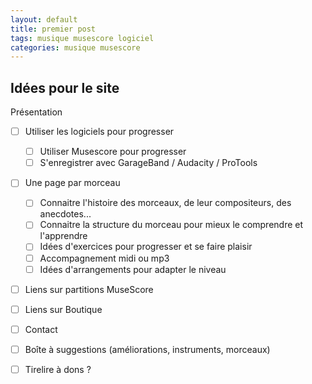 ```yaml
---
layout: default
title: premier post
tags: musique musescore logiciel
categories: musique musescore
---
```



## Idées pour le site

Présentation 
 
 - [ ]  Utiliser les logiciels pour progresser   
     + [ ]  Utiliser Musescore pour progresser
     + [ ]  S'enregistrer avec GarageBand / Audacity / ProTools 
 - [ ]  Une page par morceau  
     + [ ]  Connaitre l'histoire des morceaux, de leur compositeurs, des anecdotes...  
     + [ ]  Connaitre la structure du morceau pour mieux le comprendre et l'apprendre  
     + [ ]  Idées d'exercices pour progresser et se faire plaisir  
     + [ ]  Accompagnement midi ou mp3  
     + [ ]  Idées d'arrangements pour adapter le niveau  
 - [ ]  Liens sur partitions MuseScore
 - [ ]  Liens sur Boutique   
 - [ ]  Contact  
 - [ ]  Boîte à suggestions (améliorations, instruments, morceaux)  
 - [ ]  Tirelire à dons ?    

